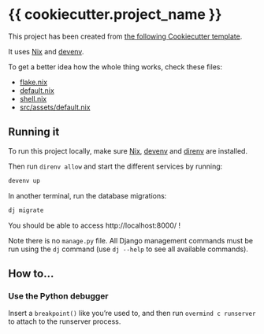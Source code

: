 # {{ cookiecutter.project_name }}

This project has been created from [the following Cookiecutter template](https://github.com/sephii/django-template/).

It uses [Nix](https://nixos.org/) and [devenv](https://devenv.sh/).

To get a better idea how the whole thing works, check these files:

* [flake.nix](./flake.nix)
* [default.nix](./default.nix)
* [shell.nix](./shell.nix)
* [src/assets/default.nix](./src/assets/default.nix)

## Running it

To run this project locally, make sure [Nix](https://nixos.org/), [devenv](https://devenv.sh/) and [direnv](https://github.com/direnv/direnv) are installed.

Then run `direnv allow` and start the different services by running:

```sh
devenv up
```

In another terminal, run the database migrations:

```sh
dj migrate
```

You should be able to access http://localhost:8000/ !

Note there is no `manage.py` file. All Django management commands must be run using the
`dj` command (use `dj --help` to see all available commands).

## How to…

### Use the Python debugger

Insert a `breakpoint()` like you’re used to, and then run `overmind c runserver` to
attach to the runserver process.
